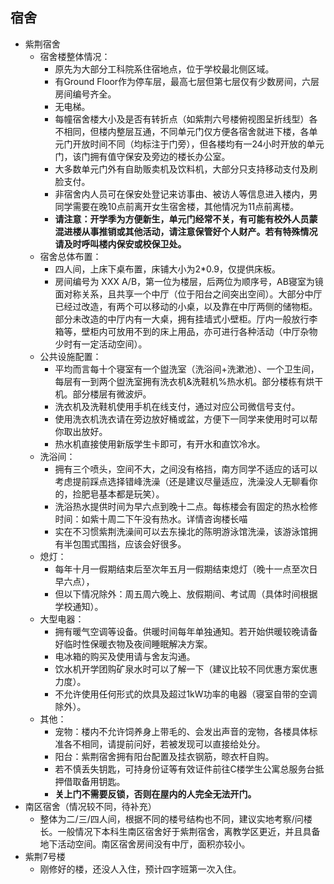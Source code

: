 ## 宿舍

- 紫荆宿舍
    - 宿舍楼整体情况：
        - 原先为大部分工科院系住宿地点，位于学校最北侧区域。
        - 有Ground Floor作为停车层，最高七层但第七层仅有少数房间，六层房间编号齐全。
        - 无电梯。
        - 每幢宿舍楼大小及是否有转折点（如紫荆六号楼俯视图呈折线型）各不相同，但楼内整层互通，不同单元门仅方便各宿舍就进下楼，各单元门开放时间不同（均标注于门旁），但各楼均有一24小时开放的单元门，该门拥有值守保安及旁边的楼长办公室。
        - 大多数单元门外有自助贩卖机及饮料机，大部分只支持移动支付及刷脸支付。
        - 非宿舍内人员可在保安处登记来访事由、被访人等信息进入楼内，男同学需要在晚10点前离开女生宿舍楼，其他情况为11点前离楼。
        - **请注意：开学季为方便新生，单元门经常不关，有可能有校外人员蒙混进楼从事推销或其他活动，请注意保管好个人财产。若有特殊情况请及时呼叫楼内保安或校保卫处。**
    - 宿舍总体布置：
        - 四人间，上床下桌布置，床铺大小为2*0.9，仅提供床板。
        - 房间编号为 XXX A/B，第一位为楼层，后两位为顺序号，AB寝室为镜面对称关系，且共享一个中厅（位于阳台之间突出空间）。大部分中厅已经过改造，有两个可以移动的小桌，以及靠在中厅两侧的储物柜。部分未改造的中厅内有一大桌，拥有挂墙式小壁柜。厅内一般放行李箱等，壁柜内可放用不到的床上用品，亦可进行各种活动（中厅杂物少时有一定活动空间）。
    - 公共设施配置：
        - 平均而言每十个寝室有一个盥洗室（洗浴间+洗漱池）、一个卫生间，每层有一到两个盥洗室拥有洗衣机&洗鞋机%热水机。部分楼栋有烘干机。部分楼层有微波炉。
        - 洗衣机及洗鞋机使用手机在线支付，通过对应公司微信号支付。
        - 使用洗衣机洗衣请在旁边放好桶或盆，方便下一同学来使用时可以帮你取出放好。
        - 热水机直接使用新版学生卡即可，有开水和直饮冷水。
    - 洗浴间：
        - 拥有三个喷头，空间不大，之间没有格挡，南方同学不适应的话可以考虑提前踩点选择错峰洗澡（还是建议尽量适应，洗澡没人无聊看你的，捡肥皂基本都是玩笑）。
        - 洗浴热水提供时间为早六点到晚十二点。每栋楼会有固定的热水检修时间：如紫十周二下午没有热水。详情咨询楼长喵
        - 实在不习惯紫荆洗澡间可以去东操北的陈明游泳馆洗澡，该游泳馆拥有半包围式围挡，应该会好很多。
    - 熄灯：
        - 每年十月一假期结束后至次年五月一假期结束熄灯（晚十一点至次日早六点），
        - 但以下情况除外：周五周六晚上、放假期间、考试周（具体时间根据学校通知）。
    - 大型电器：
        - 拥有暖气空调等设备。供暖时间每年单独通知。若开始供暖较晚请备好临时性保暖衣物及夜间睡眠解决方案。
        - 电冰箱的购买及使用请与舍友沟通。
        - 饮水机开学团购矿泉水时可以了解一下（建议比较不同优惠方案优惠力度）。
        - 不允许使用任何形式的炊具及超过1kW功率的电器（寝室自带的空调除外）。
    - 其他：
        - 宠物：楼内不允许饲养身上带毛的、会发出声音的宠物，各楼具体标准各不相同，请提前问好，若被发现可以直接给处分。
        - 阳台：紫荆宿舍拥有阳台配置及挂衣钢筋，晾衣杆自购。
        - 若不慎丢失钥匙，可持身份证等有效证件前往C楼学生公寓总服务台抵押借取备用钥匙。
        - **关上门不需要反锁，否则在屋内的人完全无法开门。**
- 南区宿舍（情况较不同，待补充）
   - 整体为二/三/四人间，根据不同的楼号结构也不同，建议实地考察/问楼长。一般情况下本科生南区宿舍好于紫荆宿舍，离教学区更近，并且具备地下活动空间。南区宿舍房间没有中厅，面积亦较小。
- 紫荆7号楼
    - 刚修好的楼，还没人入住，预计四字班第一次入住。